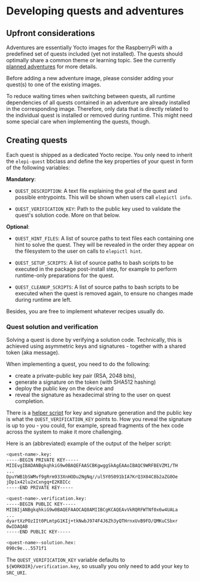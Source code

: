 # Developing quests and adventures

## Upfront considerations

Adventures are essentially Yocto images for the RaspberryPi with a predefined
set of quests included (yet not installed). The quests should optimally share
a common theme or learning topic. See the currently [planned adventures](planned-adventures.md)
for more details.

Before adding a new adventure image, please consider adding your quest(s)
to one of the existing images.

To reduce waiting times when switching between quests, all runtime dependencies
of all quests contained in an adventure are already installed in the corresponding
image. Therefore, only data that is directly related to the individual quest is
installed or removed during runtime. This might need some special care when implementing
the quests, though.

## Creating quests

Each quest is shipped as a dedicated Yocto recipe. You only need to inherit the
`elepi-quest` bbclass and define the key properties of your quest in form of the
following variables:

**Mandatory**:

- `QUEST_DESCRIPTION`: A text file explaining the goal of the quest and possible
  entrypoints. This will be shown when users call `elepictl info`.

- `QUEST_VERIFICATION_KEY`: Path to the public key used to validate the quest's
  solution code. More on that below.

**Optional**:
- `QUEST_HINT_FILES`: A list of source paths to text files each containing
  one hint to solve the quest. They will be revealed in the order they appear on the
  filesystem to the user on calls to `elepictl hint`.

- `QUEST_SETUP_SCRIPTS`: A list of source paths to bash scripts to be executed in
  the package post-install step, for example to perform runtime-only preparations
  for the quest.

- `QUEST_CLEANUP_SCRIPTS`: A list of source paths to bash scripts to be executed 
  when the quest is removed again, to ensure no changes made during runtime are left.

Besides, you are free to implement whatever recipes usually do.

### Quest solution and verification

Solving a quest is done by verifying a solution code. Technically, this is achieved
using asymmetric keys and signatures - together with a shared token (aka message).

When implementing a quest, you need to do the following:

- create a private-public key pair (RSA, 2048 bits),
- generate a signature on the token (with SHA512 hashing)
- deploy the public key on the device and 
- reveal the signature as hexadecimal string to the user on quest completion.

There is a [helper script](../tools/development/generate-quest-keys.sh) for key
and signature generation and the public key is what the `QUEST_VERIFICATION_KEY`
points to. How you reveal the signature is up to you - you could, for example,
spread fragments of the hex code across the system to make it more challenging.

Here is an (abbreviated) example of the output of the helper script:

```bash
<quest-name>.key:
-----BEGIN PRIVATE KEY-----
MIIEvgIBADANBgkqhkiG9w0BAQEFAASCBKgwggSkAgEAAoIBAQC9WRFBEVZM1/TH
...
DpuYWB1bSWMvf9gRrm933XnHODu2NgNq//ul5Y05091bIA7KrQ3X04C8b2aZG0Oe
jDp1x42lu2xCxngq+E2KBICc
-----END PRIVATE KEY-----

<quest-name>.verification.key:
-----BEGIN PUBLIC KEY-----
MIIBIjANBgkqhkiG9w0BAQEFAAOCAQ8AMIIBCgKCAQEAvVkRQRFWTNf0x6w4UALa
...
dyartXzPOzIIt0PLmtpG1KIj+tkNwbJ974F4J6Zh3yQTHrnxUvB9FD/QMKuCSbxr
0wIDAQAB
-----END PUBLIC KEY-----

<quest-name>-solution.hex:
090c9e...5571f1
```

The `QUEST_VERIFICATION_KEY` variable defaults to `${WORKDIR}/verification.key`,
so usually you only need to add your key to `SRC_URI`.